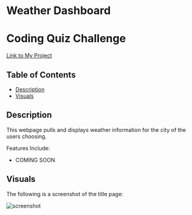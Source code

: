 # Weather Dashboard

# Coding Quiz Challenge
[Link to My Project](https://zoerorvig.github.io/weather-dashboard/)

## Table of Contents
- [Description](#description)
- [Visuals](#visuals)

## Description 
This webpage pulls and displays weather information for the city of the users choosing.  

Features Include:
- COMING SOON

## Visuals 

The following is a screenshot of the title page:

![screenshot](#)
